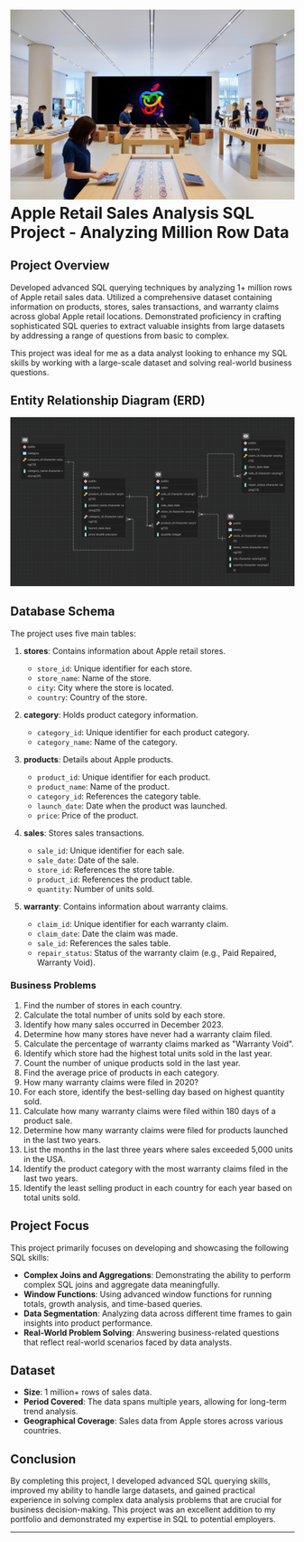 
# ![Apple Logo](https://github.com/yaswanth3488/AppleRetail/blob/main/Apple_Image.jpg) Apple Retail Sales Analysis SQL Project - Analyzing Million Row Data





## Project Overview

Developed advanced SQL querying techniques by analyzing 1+ million rows of Apple retail sales data.
Utilized a comprehensive dataset containing information on products, stores, sales transactions, and warranty claims across global Apple retail locations.
Demonstrated proficiency in crafting sophisticated SQL queries to extract valuable insights from large datasets by addressing a range of questions from basic to complex.


This project was ideal for me as a data analyst looking to enhance my SQL skills by working with a large-scale dataset and solving real-world business questions.



## Entity Relationship Diagram (ERD)

![ERD](https://github.com/yaswanth3488/AppleRetail/blob/main/ERD.png)



## Database Schema

The project uses five main tables:

1. **stores**: Contains information about Apple retail stores.
   - `store_id`: Unique identifier for each store.
   - `store_name`: Name of the store.
   - `city`: City where the store is located.
   - `country`: Country of the store.

2. **category**: Holds product category information.
   - `category_id`: Unique identifier for each product category.
   - `category_name`: Name of the category.

3. **products**: Details about Apple products.
   - `product_id`: Unique identifier for each product.
   - `product_name`: Name of the product.
   - `category_id`: References the category table.
   - `launch_date`: Date when the product was launched.
   - `price`: Price of the product.

4. **sales**: Stores sales transactions.
   - `sale_id`: Unique identifier for each sale.
   - `sale_date`: Date of the sale.
   - `store_id`: References the store table.
   - `product_id`: References the product table.
   - `quantity`: Number of units sold.

5. **warranty**: Contains information about warranty claims.
   - `claim_id`: Unique identifier for each warranty claim.
   - `claim_date`: Date the claim was made.
   - `sale_id`: References the sales table.
   - `repair_status`: Status of the warranty claim (e.g., Paid Repaired, Warranty Void).





###                                                                 Business Problems



1. Find the number of stores in each country.
2. Calculate the total number of units sold by each store.
3. Identify how many sales occurred in December 2023.
4. Determine how many stores have never had a warranty claim filed.
5. Calculate the percentage of warranty claims marked as "Warranty Void".
6. Identify which store had the highest total units sold in the last year.
7. Count the number of unique products sold in the last year.
8. Find the average price of products in each category.
9. How many warranty claims were filed in 2020?
10. For each store, identify the best-selling day based on highest quantity sold.
11. Calculate how many warranty claims were filed within 180 days of a product sale.
12. Determine how many warranty claims were filed for products launched in the last two years.
13. List the months in the last three years where sales exceeded 5,000 units in the USA.
14. Identify the product category with the most warranty claims filed in the last two years.
15. Identify the least selling product in each country for each year based on total units sold.



## Project Focus

This project primarily focuses on developing and showcasing the following SQL skills:

- **Complex Joins and Aggregations**: Demonstrating the ability to perform complex SQL joins and aggregate data meaningfully.
- **Window Functions**: Using advanced window functions for running totals, growth analysis, and time-based queries.
- **Data Segmentation**: Analyzing data across different time frames to gain insights into product performance.
- **Real-World Problem Solving**: Answering business-related questions that reflect real-world scenarios faced by data analysts.



## Dataset

- **Size**: 1 million+ rows of sales data.
- **Period Covered**: The data spans multiple years, allowing for long-term trend analysis.
- **Geographical Coverage**: Sales data from Apple stores across various countries.



## Conclusion

By completing this project, I developed advanced SQL querying skills, improved my ability to handle large datasets, and gained practical experience in solving complex data analysis problems that are crucial for business decision-making. This project was an excellent addition to my portfolio and demonstrated my expertise in SQL to potential employers.


---
